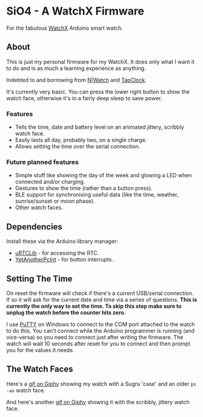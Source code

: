 # SiO4 - A WatchX Firmware

For the fabulous [WatchX](https://watchx.io/) Arduino smart watch.

## About

This is just my personal firmware for my WatchX.  It does only what I want it to do and is as much a learning experience as anything.

Indebted to and borrowing from [N|Watch](https://github.com/zkemble/NWatch) and [TapClock](https://github.com/venice1200/TapClock).

It's currently very basic.  You can press the lower right button to show the watch face, otherwise it's in a fairly deep sleep to save power.

### Features

 - Tells the time, date and battery level on an animated jittery, scribbly watch face.
 - Easily lasts all day, probably two, on a single charge.
 - Allows setting the time over the serial connection.

### Future planned features

 - Simple stuff like showing the day of the week and glowing a LED when connected and/or charging.
 - Gestures to show the time (rather than a button press).
 - BLE support for synchronising useful data (like the time, weather, sunrise/sunset or moon phase).
 - Other watch faces.

## Dependencies

Install these via the Arduino library manager:

 - [uRTCLib](https://github.com/Naguissa/uRTCLib) - for accessing the RTC.
 - [YetAnotherPcInt](https://github.com/paulo-raca/YetAnotherArduinoPcIntLibrary) - for button interrupts.

## Setting The Time

On reset the firmware will check if there's a current USB/serial connection.  If so it will ask for the current date and time via a series of questions.  **This is currently the only way to set the time.  To skip this step make sure to unplug the watch before the counter hits zero.**

I use [PuTTY](https://www.chiark.greenend.org.uk/~sgtatham/putty) on Windows to connect to the COM port attached to the watch to do this.  You can't connect while the Arduino programmer is running (and vice-versa) so you need to connect just after writing the firmware.  The watch will wait 10 seconds after reset for you to connect and then prompt you for the values it needs.

## The Watch Faces

Here's a [gif on Giphy](https://giphy.com/gifs/UtP27vEWcgTxiksHSQ/html5) showing my watch with a Sugru 'case' and an older `ps -ax` watch face.

And here's another [gif on Giphy](https://giphy.com/gifs/ZFEoJ0l3QtqALSpcTs/html5) showing it with the scribbly, jittery watch face.

